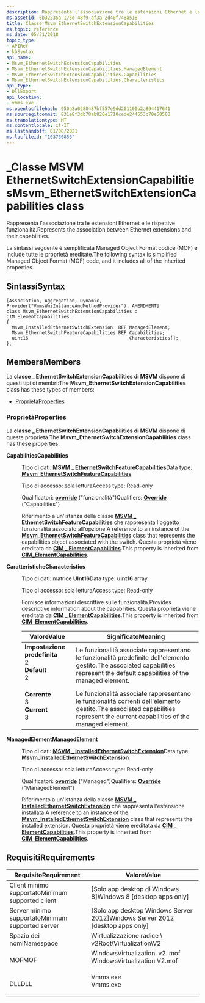 ```yaml
---
description: Rappresenta l'associazione tra le estensioni Ethernet e le rispettive funzionalità.
ms.assetid: 6b32235a-175d-48f9-af3a-2d40f748a518
title: Classe Msvm_EthernetSwitchExtensionCapabilities
ms.topic: reference
ms.date: 05/31/2018
topic_type:
- APIRef
- kbSyntax
api_name:
- Msvm_EthernetSwitchExtensionCapabilities
- Msvm_EthernetSwitchExtensionCapabilities.ManagedElement
- Msvm_EthernetSwitchExtensionCapabilities.Capabilities
- Msvm_EthernetSwitchExtensionCapabilities.Characteristics
api_type:
- DllExport
api_location:
- vmms.exe
ms.openlocfilehash: 950a8a0288487bf557e9dd201100b2a894417641
ms.sourcegitcommit: 831e8f3db78ab820e1710cede244553c70e50500
ms.translationtype: MT
ms.contentlocale: it-IT
ms.lasthandoff: 01/08/2021
ms.locfileid: "103760856"
---
```

# <a name="msvm_ethernetswitchextensioncapabilities-class"></a><span data-ttu-id="6f89c-103">\_Classe MSVM EthernetSwitchExtensionCapabilities</span><span class="sxs-lookup"><span data-stu-id="6f89c-103">Msvm\_EthernetSwitchExtensionCapabilities class</span></span>

<span data-ttu-id="6f89c-104">Rappresenta l'associazione tra le estensioni Ethernet e le rispettive funzionalità.</span><span class="sxs-lookup"><span data-stu-id="6f89c-104">Represents the association between Ethernet extensions and their capabilities.</span></span>

<span data-ttu-id="6f89c-105">La sintassi seguente è semplificata Managed Object Format codice (MOF) e include tutte le proprietà ereditate.</span><span class="sxs-lookup"><span data-stu-id="6f89c-105">The following syntax is simplified Managed Object Format (MOF) code, and it includes all of the inherited properties.</span></span>

## <a name="syntax"></a><span data-ttu-id="6f89c-106">Sintassi</span><span class="sxs-lookup"><span data-stu-id="6f89c-106">Syntax</span></span>

``` syntax
[Association, Aggregation, Dynamic, Provider("VmmsWmiInstanceAndMethodProvider"), AMENDMENT]
class Msvm_EthernetSwitchExtensionCapabilities : CIM_ElementCapabilities
{
  Msvm_InstalledEthernetSwitchExtension  REF ManagedElement;
  Msvm_EthernetSwitchFeatureCapabilities REF Capabilities;
  uint16                                     Characteristics[];
};
```

## <a name="members"></a><span data-ttu-id="6f89c-107">Members</span><span class="sxs-lookup"><span data-stu-id="6f89c-107">Members</span></span>

<span data-ttu-id="6f89c-108">La **classe \_ EthernetSwitchExtensionCapabilities di MSVM** dispone di questi tipi di membri:</span><span class="sxs-lookup"><span data-stu-id="6f89c-108">The **Msvm\_EthernetSwitchExtensionCapabilities** class has these types of members:</span></span>

-   [<span data-ttu-id="6f89c-109">Proprietà</span><span class="sxs-lookup"><span data-stu-id="6f89c-109">Properties</span></span>](#properties)

### <a name="properties"></a><span data-ttu-id="6f89c-110">Proprietà</span><span class="sxs-lookup"><span data-stu-id="6f89c-110">Properties</span></span>

<span data-ttu-id="6f89c-111">La **classe \_ EthernetSwitchExtensionCapabilities di MSVM** dispone di queste proprietà.</span><span class="sxs-lookup"><span data-stu-id="6f89c-111">The **Msvm\_EthernetSwitchExtensionCapabilities** class has these properties.</span></span>

<dl> <dt>

<span data-ttu-id="6f89c-112">**Capabilities**</span><span class="sxs-lookup"><span data-stu-id="6f89c-112">**Capabilities**</span></span>
</dt> <dd> <dl> <dt>

<span data-ttu-id="6f89c-113">Tipo di dati: **[ **MSVM \_ EthernetSwitchFeatureCapabilities**](msvm-ethernetswitchfeaturecapabilities.md)**</span><span class="sxs-lookup"><span data-stu-id="6f89c-113">Data type: **[**Msvm\_EthernetSwitchFeatureCapabilities**](msvm-ethernetswitchfeaturecapabilities.md)**</span></span>
</dt> <dt>

<span data-ttu-id="6f89c-114">Tipo di accesso: sola lettura</span><span class="sxs-lookup"><span data-stu-id="6f89c-114">Access type: Read-only</span></span>
</dt> <dt>

<span data-ttu-id="6f89c-115">Qualificatori: [**override**](/windows/desktop/WmiSdk/standard-qualifiers) ("funzionalità")</span><span class="sxs-lookup"><span data-stu-id="6f89c-115">Qualifiers: [**Override**](/windows/desktop/WmiSdk/standard-qualifiers) ("Capabilities")</span></span>
</dt> </dl>

<span data-ttu-id="6f89c-116">Riferimento a un'istanza della classe [**MSVM \_ EthernetSwitchFeatureCapabilities**](msvm-ethernetswitchfeaturecapabilities.md) che rappresenta l'oggetto funzionalità associato all'opzione.</span><span class="sxs-lookup"><span data-stu-id="6f89c-116">A reference to an instance of the [**Msvm\_EthernetSwitchFeatureCapabilities**](msvm-ethernetswitchfeaturecapabilities.md) class that represents the capabilities object associated with the switch.</span></span> <span data-ttu-id="6f89c-117">Questa proprietà viene ereditata da [**CIM \_ ElementCapabilities**](/previous-versions/windows/desktop/iscsitarg/cim-elementcapabilities).</span><span class="sxs-lookup"><span data-stu-id="6f89c-117">This property is inherited from [**CIM\_ElementCapabilities**](/previous-versions/windows/desktop/iscsitarg/cim-elementcapabilities).</span></span>

</dd> <dt>

<span data-ttu-id="6f89c-118">**Caratteristiche**</span><span class="sxs-lookup"><span data-stu-id="6f89c-118">**Characteristics**</span></span>
</dt> <dd> <dl> <dt>

<span data-ttu-id="6f89c-119">Tipo di dati: matrice **UInt16**</span><span class="sxs-lookup"><span data-stu-id="6f89c-119">Data type: **uint16** array</span></span>
</dt> <dt>

<span data-ttu-id="6f89c-120">Tipo di accesso: sola lettura</span><span class="sxs-lookup"><span data-stu-id="6f89c-120">Access type: Read-only</span></span>
</dt> </dl>

<span data-ttu-id="6f89c-121">Fornisce informazioni descrittive sulle funzionalità.</span><span class="sxs-lookup"><span data-stu-id="6f89c-121">Provides descriptive information about the capabilities.</span></span> <span data-ttu-id="6f89c-122">Questa proprietà viene ereditata da [**CIM \_ ElementCapabilities**](/previous-versions/windows/desktop/iscsitarg/cim-elementcapabilities).</span><span class="sxs-lookup"><span data-stu-id="6f89c-122">This property is inherited from [**CIM\_ElementCapabilities**](/previous-versions/windows/desktop/iscsitarg/cim-elementcapabilities).</span></span>



| <span data-ttu-id="6f89c-123">Valore</span><span class="sxs-lookup"><span data-stu-id="6f89c-123">Value</span></span>                                                                                                                                                                                                                       | <span data-ttu-id="6f89c-124">Significato</span><span class="sxs-lookup"><span data-stu-id="6f89c-124">Meaning</span></span>                                                                                           |
|-----------------------------------------------------------------------------------------------------------------------------------------------------------------------------------------------------------------------------|---------------------------------------------------------------------------------------------------|
| <span id="Default"></span><span id="default"></span><span id="DEFAULT"></span><dl> <span data-ttu-id="6f89c-125"><dt>**Impostazione predefinita**</dt> <dt>2</dt></span><span class="sxs-lookup"><span data-stu-id="6f89c-125"><dt>**Default**</dt> <dt>2</dt></span></span> </dl> | <span data-ttu-id="6f89c-126">Le funzionalità associate rappresentano le funzionalità predefinite dell'elemento gestito.</span><span class="sxs-lookup"><span data-stu-id="6f89c-126">The associated capabilities represent the default capabilities of the managed element.</span></span><br/> |
| <span id="Current"></span><span id="current"></span><span id="CURRENT"></span><dl> <span data-ttu-id="6f89c-127"><dt>**Corrente**</dt> <dt>3</dt></span><span class="sxs-lookup"><span data-stu-id="6f89c-127"><dt>**Current**</dt> <dt>3</dt></span></span> </dl> | <span data-ttu-id="6f89c-128">Le funzionalità associate rappresentano le funzionalità correnti dell'elemento gestito.</span><span class="sxs-lookup"><span data-stu-id="6f89c-128">The associated capabilities represent the current capabilities of the managed element.</span></span><br/> |



 

</dd> <dt>

<span data-ttu-id="6f89c-129">**ManagedElement**</span><span class="sxs-lookup"><span data-stu-id="6f89c-129">**ManagedElement**</span></span>
</dt> <dd> <dl> <dt>

<span data-ttu-id="6f89c-130">Tipo di dati: **[ **MSVM \_ InstalledEthernetSwitchExtension**](msvm-installedethernetswitchextension.md)**</span><span class="sxs-lookup"><span data-stu-id="6f89c-130">Data type: **[**Msvm\_InstalledEthernetSwitchExtension**](msvm-installedethernetswitchextension.md)**</span></span>
</dt> <dt>

<span data-ttu-id="6f89c-131">Tipo di accesso: sola lettura</span><span class="sxs-lookup"><span data-stu-id="6f89c-131">Access type: Read-only</span></span>
</dt> <dt>

<span data-ttu-id="6f89c-132">Qualificatori: [**override**](/windows/desktop/WmiSdk/standard-qualifiers) ("Managed")</span><span class="sxs-lookup"><span data-stu-id="6f89c-132">Qualifiers: [**Override**](/windows/desktop/WmiSdk/standard-qualifiers) ("ManagedElement")</span></span>
</dt> </dl>

<span data-ttu-id="6f89c-133">Riferimento a un'istanza della classe [**MSVM \_ InstalledEthernetSwitchExtension**](msvm-installedethernetswitchextension.md) che rappresenta l'estensione installata.</span><span class="sxs-lookup"><span data-stu-id="6f89c-133">A reference to an instance of the [**Msvm\_InstalledEthernetSwitchExtension**](msvm-installedethernetswitchextension.md) class that represents the installed extension.</span></span> <span data-ttu-id="6f89c-134">Questa proprietà viene ereditata da [**CIM \_ ElementCapabilities**](/previous-versions/windows/desktop/iscsitarg/cim-elementcapabilities).</span><span class="sxs-lookup"><span data-stu-id="6f89c-134">This property is inherited from [**CIM\_ElementCapabilities**](/previous-versions/windows/desktop/iscsitarg/cim-elementcapabilities).</span></span>

</dd> </dl>

## <a name="requirements"></a><span data-ttu-id="6f89c-135">Requisiti</span><span class="sxs-lookup"><span data-stu-id="6f89c-135">Requirements</span></span>



| <span data-ttu-id="6f89c-136">Requisito</span><span class="sxs-lookup"><span data-stu-id="6f89c-136">Requirement</span></span> | <span data-ttu-id="6f89c-137">Valore</span><span class="sxs-lookup"><span data-stu-id="6f89c-137">Value</span></span> |
|-------------------------------------|---------------------------------------------------------------------------------------------------------|
| <span data-ttu-id="6f89c-138">Client minimo supportato</span><span class="sxs-lookup"><span data-stu-id="6f89c-138">Minimum supported client</span></span><br/> | <span data-ttu-id="6f89c-139">\[Solo app desktop di Windows 8\]</span><span class="sxs-lookup"><span data-stu-id="6f89c-139">Windows 8 \[desktop apps only\]</span></span><br/>                                                              |
| <span data-ttu-id="6f89c-140">Server minimo supportato</span><span class="sxs-lookup"><span data-stu-id="6f89c-140">Minimum supported server</span></span><br/> | <span data-ttu-id="6f89c-141">\[Solo app desktop Windows Server 2012\]</span><span class="sxs-lookup"><span data-stu-id="6f89c-141">Windows Server 2012 \[desktop apps only\]</span></span><br/>                                                    |
| <span data-ttu-id="6f89c-142">Spazio dei nomi</span><span class="sxs-lookup"><span data-stu-id="6f89c-142">Namespace</span></span><br/>                | <span data-ttu-id="6f89c-143">\\Virtualizzazione radice \\ v2</span><span class="sxs-lookup"><span data-stu-id="6f89c-143">Root\\Virtualization\\V2</span></span><br/>                                                                     |
| <span data-ttu-id="6f89c-144">MOF</span><span class="sxs-lookup"><span data-stu-id="6f89c-144">MOF</span></span><br/>                      | <dl> <span data-ttu-id="6f89c-145"><dt>WindowsVirtualization. v2. mof</dt></span><span class="sxs-lookup"><span data-stu-id="6f89c-145"><dt>WindowsVirtualization.V2.mof</dt></span></span> </dl> |
| <span data-ttu-id="6f89c-146">DLL</span><span class="sxs-lookup"><span data-stu-id="6f89c-146">DLL</span></span><br/>                      | <dl> <span data-ttu-id="6f89c-147"><dt>Vmms.exe</dt></span><span class="sxs-lookup"><span data-stu-id="6f89c-147"><dt>Vmms.exe</dt></span></span> </dl>                     |



 

